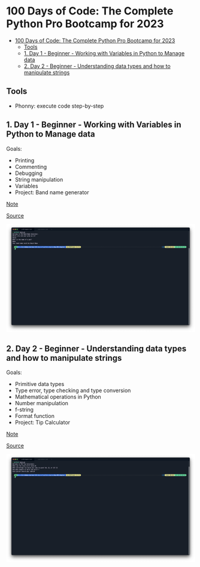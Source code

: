 # 100 Days of Code: The Complete Python Pro Bootcamp for 2023

- [100 Days of Code: The Complete Python Pro Bootcamp for 2023](#100-days-of-code-the-complete-python-pro-bootcamp-for-2023)
  - [Tools](#tools)
  - [1. Day 1 - Beginner - Working with Variables in Python to Manage data](#1-day-1---beginner---working-with-variables-in-python-to-manage-data)
  - [2. Day 2 - Beginner - Understanding data types and how to manipulate strings](#2-day-2---beginner---understanding-data-types-and-how-to-manipulate-strings)

## Tools

- Phonny: execute code step-by-step

## 1. Day 1 - Beginner - Working with Variables in Python to Manage data

Goals:

- Printing
- Commenting
- Debugging
- String manipulation
- Variables
- Project: Band name generator

[Note](day-001-beginer/README.md)

[Source](day-001-beginer/main.py)

![Project](day-001-beginer/project.png)

## 2. Day 2 - Beginner - Understanding data types and how to manipulate strings

Goals:

- Primitive data types
- Type error, type checking and type conversion
- Mathematical operations in Python
- Number manipulation
- f-string
- Format function
- Project: Tip Calculator

[Note](day-002-beginer/README.md)

[Source](day-002-beginer/main.py)

![Project](day-002-beginer/project.png)
